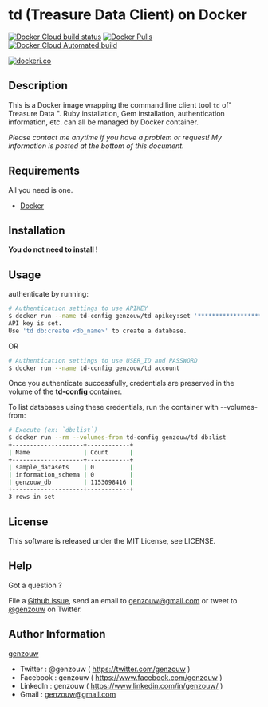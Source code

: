 # td (Treasure Data Client) on Docker

[![Docker Cloud build status](https://img.shields.io/docker/cloud/build/genzouw/td?style=for-the-badge)](https://hub.docker.com/r/genzouw/td/)
[![Docker Pulls](https://img.shields.io/docker/pulls/genzouw/td.svg?style=for-the-badge)](https://hub.docker.com/r/genzouw/td/)
[![Docker Cloud Automated build](https://img.shields.io/docker/cloud/automated/genzouw/td.svg?style=for-the-badge)](https://hub.docker.com/r/genzouw/td/)

[![dockeri.co](https://dockeri.co/image/genzouw/td)](https://hub.docker.com/r/genzouw/td)

## Description

This is a Docker image wrapping the command line client tool `td` of" Treasure Data ".
Ruby installation, Gem installation, authentication information, etc. can all be managed by Docker container.

*Please contact me anytime if you have a problem or request! My information is posted at the bottom of this document.*

## Requirements

All you need is one.

* [Docker](https://www.docker.com/)

## Installation

**You do not need to install !**

## Usage

authenticate by running:

```bash
# Authentication settings to use APIKEY
$ docker run --name td-config genzouw/td apikey:set '*********************************************'
API key is set.
Use 'td db:create <db_name>' to create a database.
```

OR

```bash
# Authentication settings to use USER_ID and PASSWORD
$ docker run --name td-config genzouw/td account
```

Once you authenticate successfully, credentials are preserved in the volume of the **td-config** container.

To list databases using these credentials, run the container with --volumes-from:

```bash
# Execute (ex: `db:list`)
$ docker run --rm --volumes-from td-config genzouw/td db:list
+--------------------+------------+
| Name               | Count      |
+--------------------+------------+
| sample_datasets    | 0          |
| information_schema | 0          |
| genzouw_db         | 1153098416 |
+--------------------+------------+
3 rows in set
```

## License

This software is released under the MIT License, see LICENSE.


## Help

Got a question ?

File a [Github issue](https://github.com/genzouw//issues), send an email to [genzouw@gmail.com](mailto:genzouw@gmail.com) or tweet to [@genzouw](https://twitter.com/genzouw) on Twitter.

## Author Information

[genzouw](https://genzouw.com)

* Twitter   : @genzouw ( https://twitter.com/genzouw )
* Facebook  : genzouw ( https://www.facebook.com/genzouw )
* LinkedIn  : genzouw ( https://www.linkedin.com/in/genzouw/ )
* Gmail     : genzouw@gmail.com
